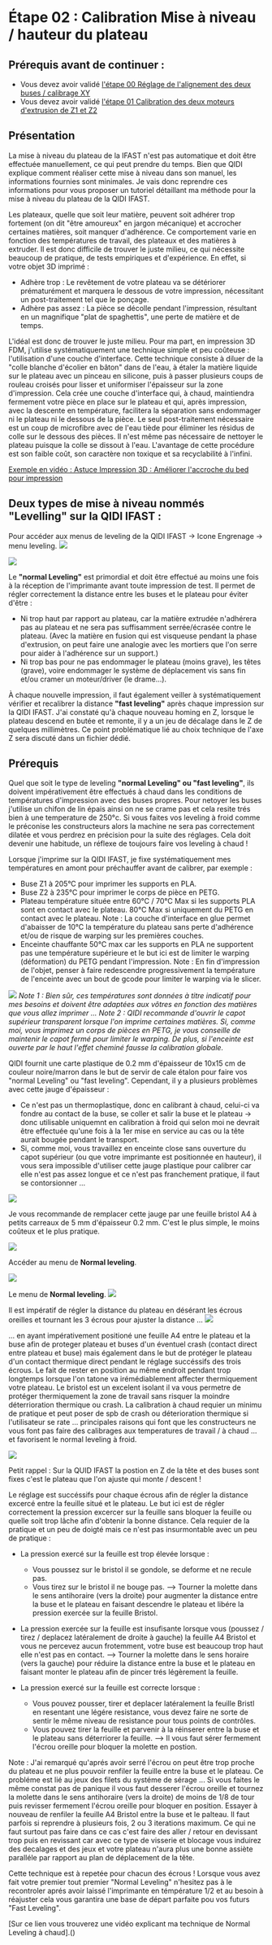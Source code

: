 # Étape 02 : Calibration Mise à niveau / hauteur du plateau

## Prérequis avant de continuer :
- Vous devez avoir validé [l'étape 00 Réglage de l'alignement des deux buses / calibrage XY](https://github.com/sudtek/IMPRIMANTES_3D/blob/main/QIDI/IFAST/CALIBRATION/Etape%2000/Etape_00.md)
- Vous devez avoir validé [l'étape 01 Calibration des deux moteurs d'extrusion de Z1 et Z2](https://github.com/sudtek/IMPRIMANTES_3D/blob/main/QIDI/IFAST/CALIBRATION/Etape%2001/Etape_01.md)

## Présentation

La mise à niveau du plateau de la IFAST n'est pas automatique et doit être effectuée manuellement, ce qui peut prendre du temps. Bien que QIDI explique comment réaliser cette mise à niveau dans son manuel, les informations fournies sont minimales. Je vais donc reprendre ces informations pour vous proposer un tutoriel détaillant ma méthode pour la mise à niveau du plateau de la QIDI IFAST.

Les plateaux, quelle que soit leur matière, peuvent soit adhérer trop fortement (on dit "être amoureux" en jargon mécanique) et accrocher certaines matières, soit manquer d'adhérence. Ce comportement varie en fonction des températures de travail, des plateaux et des matières à extruder. Il est donc difficile de trouver le juste milieu, ce qui nécessite beaucoup de pratique, de tests empiriques et d'expérience. En effet, si votre objet 3D imprimé :
- Adhère trop : Le revêtement de votre plateau va se détériorer prématurément et marquera le dessous de votre impression, nécessitant un post-traitement tel que le ponçage.
- Adhère pas assez : La pièce se décolle pendant l'impression, résultant en un magnifique "plat de spaghettis", une perte de matière et de temps.

L'idéal est donc de trouver le juste milieu. Pour ma part, en impression 3D FDM, j'utilise systématiquement une technique simple et peu coûteuse : l'utilisation d'une couche d'interface. Cette technique consiste à diluer de la "colle blanche d'écolier en bâton" dans de l'eau, à étaler la matière liquide sur le plateau avec un pinceau en silicone, puis à passer plusieurs coups de rouleau croisés pour lisser et uniformiser l'épaisseur sur la zone d'impression. Cela crée une couche d'interface qui, à chaud, maintiendra fermement votre pièce en place sur le plateau et qui, après impression, avec la descente en température, facilitera la séparation sans endommager ni le plateau ni le dessous de la pièce. Le seul post-traitement nécessaire est un coup de microfibre avec de l'eau tiède pour éliminer les résidus de colle sur le dessous des pièces. Il n'est même pas nécessaire de nettoyer le plateau puisque la colle se dissout à l'eau. L'avantage de cette procédure est son faible coût, son caractère non toxique et sa recyclabilité à l'infini.

[Exemple en vidéo : Astuce Impression 3D : Améliorer l'accroche du bed pour impression](https://www.youtube.com/watch?v=7C0QPmg6328)

## Deux types de mise à niveau nommés "Levelling" sur la QIDI IFAST :

Pour accéder aux menus de leveling de la QIDI IFAST -> Icone Engrenage -> menu leveling.
![](https://github.com/sudtek/IMPRIMANTES_3D/blob/1b44282f20c2ab513edb47a70c626f3488f8c479/QIDI/IFAST/CALIBRATION/Etape%2002/media/menu_leveling.jpg)

![](https://github.com/sudtek/IMPRIMANTES_3D/blob/349c9b5b93062e623338f2681f15292e31eb9a76/QIDI/IFAST/CALIBRATION/Etape%2002/media/Menu_Fast_normal_levelling.jpg)

Le **"normal Leveling"** est primordial et doit être effectué au moins une fois à la réception de l'imprimante avant toute impression de test. Il permet de régler correctement la distance entre les buses et le plateau pour éviter d'être :
- Ni trop haut par rapport au plateau, car la matière extrudée n'adhérera pas au plateau et ne sera pas suffisamment serrée/écrasée contre le plateau. (Avec la matière en fusion qui est visqueuse pendant la phase d'extrusion, on peut faire une analogie avec les mortiers que l'on serre pour aider à l'adhérence sur un support.)
- Ni trop bas pour ne pas endommager le plateau (moins grave), les têtes (grave), voire endommager le système de déplacement vis sans fin et/ou cramer un moteur/driver (le drame...).

À chaque nouvelle impression, il faut également veiller à systématiquement vérifier et recalibrer la distance **"fast leveling"** après chaque impression sur la QIDI IFAST. J'ai constaté qu'à chaque nouveau homing en Z, lorsque le plateau descend en butée et remonte, il y a un jeu de décalage dans le Z de quelques millimètres. Ce point problématique lié au choix technique de l'axe Z sera discuté dans un fichier dédié.

## Prérequis

Quel que soit le type de leveling **"normal Leveling" ou "fast leveling"**, ils doivent impérativement être effectués à chaud dans les conditions de températures d'impression avec des buses propres. Pour netoyer les buses j'utilise un chifon de lin épais ainsi on ne se crame pas et cela resite trés bien à une temperature de 250°c. Si vous faites vos leveling à froid comme le préconise les constructeurs alors la machine ne sera pas correctement dilatée et vous perdrez en précision pour la suite des réglages. Cela doit devenir une habitude, un réflexe de toujours faire vos leveling à chaud !

Lorsque j'imprime sur la QIDI IFAST, je fixe systématiquement mes températures en amont pour préchauffer avant de calibrer, par exemple :
- Buse Z1 à 205°C pour imprimer les supports en PLA.
- Buse Z2 à 235°C pour imprimer le corps de pièce en PETG.
- Plateau température située entre 60°C / 70°C Max si les supports PLA sont en contact avec le plateau. 80°C Max si uniquement du PETG en contact avec le plateau. Note : La couche d'interface en glue permet d'abaisser de 10°C la température du plateau sans perte d'adhérence et/ou de risque de warping sur les premières couches.
- Enceinte chauffante 50°C max car les supports en PLA ne supportent pas une température supérieure et le but ici est de limiter le warping (déformation) du PETG pendant l'impression. Note : En fin d'impression de l'objet, penser à faire redescendre progressivement la température de l'enceinte avec un bout de gcode pour limiter le warping via le slicer.

![](https://github.com/sudtek/IMPRIMANTES_3D/blob/349c9b5b93062e623338f2681f15292e31eb9a76/QIDI/IFAST/CALIBRATION/Etape%2002/media/Temperature_%20pr%C3%A9chauffages.jpg)
_Note 1 : Bien sûr, ces températures sont données à titre indicatif pour mes besoins et doivent être adaptées aux vôtres en fonction des matières que vous allez imprimer ..._
_Note 2 : QIDI recommande d'ouvrir le capot supérieur transparent lorsque l'on imprime certaines matières. Si, comme moi, vous imprimez un corps de pièces en PETG, je vous conseille de maintenir le capot fermé pour limiter le warping. De plus, si l'enceinte est ouverte par le haut l'effet cheminé fausse la calibration globale._

QIDI fournit une carte plastique de 0.2 mm d'épaisseur de 10x15 cm de couleur noire/marron dans le but de servir de cale étalon pour faire vos "normal Leveling" ou "fast leveling". Cependant, il y a plusieurs problèmes avec cette jauge d'épaisseur :
- Ce n'est pas un thermoplastique, donc en calibrant à chaud, celui-ci va fondre au contact de la buse, se coller et salir la buse et le plateau -> donc utilisable uniquemnt en calibration à froid qui selon moi ne devrait être effectuée qu'une fois à la 1er mise en service au cas ou la tête aurait bougée pendant le transport.
- Si, comme moi, vous travaillez en enceinte close sans ouverture du capot supérieur (ou que votre imprimante est positionnée en hauteur), il vous sera impossible d'utiliser cette jauge plastique pour calibrer car elle n'est pas assez longue et ce n'est pas franchement pratique, il faut se contorsionner ...

![](https://github.com/sudtek/IMPRIMANTES_3D/blob/main/QIDI/IFAST/CALIBRATION/Etape%2002/media/Gauge_plastique_livr%C3%A9e_par_QIDI.jpg)

Je vous recommande de remplacer cette jauge par une feuille bristol A4 à petits carreaux de 5 mm d'épaisseur 0.2 mm. C'est le plus simple, le moins coûteux et le plus pratique.

![](https://github.com/sudtek/IMPRIMANTES_3D/blob/4367d96d8e8fbc38b2ab900d8a624da749ba79bd/QIDI/IFAST/CALIBRATION/Etape%2002/media/Feuille_A4_Bristol_0%2C02mm.jpg)

Accéder au menu de **Normal leveling**.

![](https://github.com/sudtek/IMPRIMANTES_3D/blob/5e3d47b0d32ce0c8ed1cd933c6c03586c30d1f84/QIDI/IFAST/CALIBRATION/Etape%2002/media/menu_leveling.jpg)

Le menu de **Normal leveling**.
![](https://github.com/sudtek/IMPRIMANTES_3D/blob/338277bc2f0e9f8761f7f410eed4766f0eccd72d/QIDI/IFAST/CALIBRATION/Etape%2002/media/Menu_Ajustement_normal_levelling.jpg)

Il est impératif de régler la distance du plateau en désérant les écrous oreilles et tournant les 3 écrous pour ajuster la distance ...
![](https://github.com/sudtek/IMPRIMANTES_3D/blob/e1d85f24cb858a651019100818edc7928fb74bdb/QIDI/IFAST/CALIBRATION/Etape%2002/media/Les_3_noix.jpg)

... en ayant impérativement positioné une feuille A4 entre le plateau et la buse afin de proteger plateau et buses d'un éventuel crash (contact direct entre plateau et buse) mais également dans le but de protéger le plateau d'un contact thermique direct pendant le réglage succéssifs des trois écrous. Le fait de rester en position au même endroit pendant trop longtemps lorsque l'on tatone va irémédiablement affecter thermiquement votre plateau. Le bristol est un excelent isolant il va vous permetre de protéger thermiquement la zone de travail sans risquer la moindre déterrioration thermique ou crash.
La calibration à chaud requier un minimu de pratique et peut poser de spb de crash ou déterioration thermique si l'utilisateur se rate ... principales raisons qui font que les constructeurs ne vous font pas faire des calibrages aux temperatures de travail / à chaud ... et favorisent le normal leveling à froid.

![](https://github.com/sudtek/IMPRIMANTES_3D/blob/e1d85f24cb858a651019100818edc7928fb74bdb/QIDI/IFAST/CALIBRATION/Etape%2002/media/Positionement_Buse.jpg)

Petit rappel : Sur la QUID IFAST la postion en Z de la tête et des buses sont fixes c'est le plateau que l'on ajuste qui monte / descent  !

Le réglage est succéssifs pour chaque écrous afin de régler la distance excercé entre la feuille situé et le plateau. Le but ici est de régler correctement la pression excercer sur la feuille sans bloquer la feuille ou quelle soit trop lâche afin d'obtenir la bonne distance. Cela requier de la pratique et un peu de doigté mais ce n'est pas insurmontable avec un peu de pratique :

- La pression exercé sur la feuille est trop élevée lorsque :
  - Vous poussez sur le bristol il se gondole, se deforme et ne recule pas.
  - Vous tirez sur le bristol il ne bouge pas. 
--> Tourner la molette dans le sens antihoraire (vers la droite) pour augmenter la distance entre la buse et le plateau en faisant descendre le plateau et libére la pression exercée sur la feuille Bristol.

- La pression exercée sur la feuille est insufisante lorsque vous (poussez / tirez / deplacez latéralement de droite à gauche) la feuille A4 Bristol et vous ne percevez aucun frotemment, votre buse est beaucoup trop haut elle n'est pas en contact.
-->  Tourner la molette dans le sens horaire (vers la gauche) pour réduire la distance entre la buse et le plateau en faisant monter le plateau afin de pincer trés légèrement la feuille.
  
- La pression exercé sur la feuille est correcte lorsque :
  - Vous pouvez pousser, tirer et deplacer latéralement la feuille Bristl en resentant une légére resistance, vous devez faire ne sorte de sentir le même niveau de resistance pour tous points de contrôles.
  - Vous pouvez tirer la feuille et parvenir à la réinserer entre la buse et le plateau sans déterriorer la feuille. 
--> Il vous faut sérer fermement l'écrou oreille pour bloquer la molette en postion.
    
Note : J'ai remarqué qu'aprés avoir serré l'écrou on peut être trop proche du plateau et ne plus pouvoir renfiler la feuille entre la buse et le plateau. Ce probléme est lié au jeux des filets du systéme de sérage ...  Si vous faites le même constat pas de panique il vous faut desserer l'écrou oreille et tournez la molette dans le sens antihoraire (vers la droite) de moins de 1/8 de tour puis revisser fermement l'écrou oreille pour bloquer en position. Essayer à nouveau de renfiler la feuille A4 Bristol entre la buse et le palteau. Il faut parfois si reprendre à plusieurs fois, 2 ou 3 iterations maximum. Ce qui ne faut surtout pas faire dans ce cas c'est faire des aller / retour en devissant trop puis en revissant car avec ce type de visserie et blocage vous induirez des decalages et des jeux et votre plateau n'aura plus une bonne assiète paralléle par rapport au plan de déplacement de la tête.

Cette technique est à repetée pour chacun des écrous ! Lorsque vous avez fait votre premier tout premier "Normal Leveling" n'hesitez pas à le recontroler aprés avoir laissé l'imprimante en témpérature 1/2 et au besoin à réajuster cela vous garantira une base de départ parfaite pou vos futurs "Fast Leveling".

[Sur ce lien vous trouverez une vidéo explicant ma technique de Normal Leveling à chaud].()





